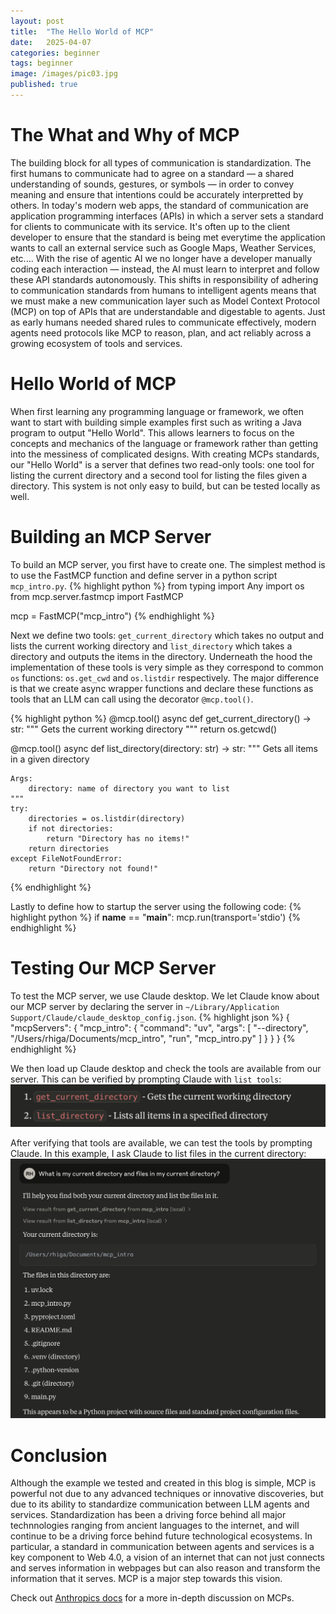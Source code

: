 ```yaml
---
layout: post
title:  "The Hello World of MCP"
date:   2025-04-07
categories: beginner
tags: beginner
image: /images/pic03.jpg
published: true
---
```


# The What and Why of MCP
The building block for all types of communication is standardization. The first humans to communicate had to agree on a standard — a shared understanding of sounds, gestures, or symbols — in order to convey meaning and ensure that intentions could be accurately interpretted by others. In today's modern web apps, the standard of communication are application programming interfaces (APIs) in which a server sets a standard for clients to communicate with its service. It's often up to the client developer to ensure that the standard is being met everytime the application wants to call an external service such as Google Maps, Weather Services, etc.... With the rise of agentic AI we no longer have a developer manually coding each interaction — instead, the AI must learn to interpret and follow these API standards autonomously. This shifts in responsibility of adhering to communication standards from humans to intelligent agents means that we must make a new communication layer such as Model Context Protocol (MCP) on top of APIs that are understandable and digestable to agents. Just as early humans needed shared rules to communicate effectively, modern agents need protocols like MCP to reason, plan, and act reliably across a growing ecosystem of tools and services. 

# Hello World of MCP
When first learning any programming language or framework, we often want to start with building simple examples first such as writing a Java program to output "Hello World". This allows learners to focus on the concepts and mechanics of the language or framework rather than getting into the messiness of complicated designs. With creating MCPs standards, our "Hello World" is a server that defines two read-only tools: one tool for listing the current directory and a second tool for listing the files given a directory. This system is not only easy to build, but can be tested locally as well.

# Building an MCP Server
To build an MCP server, you first have to create one. The simplest method is to use the FastMCP function and define server in a python script `mcp_intro.py`. 
{% highlight python %}
from typing import Any
import os
from mcp.server.fastmcp import FastMCP

mcp = FastMCP("mcp_intro")
{% endhighlight %}

Next we define two tools: `get_current_directory` which takes no output and lists the current working directory and `list_directory` which takes a directory and outputs the items in the directory. Underneath the hood the implementation of these tools is very simple as they correspond to common `os` functions: `os.get_cwd` and `os.listdir` respectively. The major difference is that we create async wrapper functions and declare these functions as tools that an LLM can call using the decorator `@mcp.tool()`. 

{% highlight python %}
@mcp.tool()
async def get_current_directory() -> str:
    """
    Gets the current working directory
    """
    return os.getcwd()

@mcp.tool()
async def list_directory(directory: str) -> str:
    """
    Gets all items in a given directory

    Args:
        directory: name of directory you want to list
    """
    try:
        directories = os.listdir(directory)
        if not directories:
            return "Directory has no items!"
        return directories
    except FileNotFoundError:
        return "Directory not found!"
{% endhighlight %}

Lastly to define how to startup the server using the following code:
{% highlight python %}
if __name__ == "__main__":
    mcp.run(transport='stdio')
{% endhighlight %}

# Testing Our MCP Server
To test the MCP server, we use Claude desktop. We let Claude know about our MCP server by declaring the server in `~/Library/Application Support/Claude/claude_desktop_config.json`.
{% highlight json %}
{
    "mcpServers": {
        "mcp_intro": {
            "command": "uv",
            "args": [
                "--directory",
                "/Users/rhiga/Documents/mcp_intro",
                "run",
                "mcp_intro.py"
            ]
        }
    }
}
{% endhighlight %}

We then load up Claude desktop and check the tools are available from our server. This can be verified by prompting Claude with `list tools`:
![Alt Text](/images/available_tools.png)

After verifying that tools are available, we can test the tools by prompting Claude. In this example, I ask Claude to list files in the current directory:
![Alt Text](/images/tool_usage.png)

# Conclusion
Although the example we tested and created in this blog is simple, MCP is powerful not due to any advanced techniques or innovative discoveries, but due to its ability to standardize communication between LLM agents and services. Standardization has been a driving force behind all major technnologies ranging from ancient languages to the internet, and will continue to be a driving force behind future technological ecosystems. In particular, a standard in communication between agents and services is a key component to Web 4.0, a vision of an internet that can not just connects and serves information in webpages but can also reason and transform the information that it serves. MCP is a major step towards this vision. 

Check out [Anthropics docs][mcp_intro] for a more in-depth discussion on MCPs.


[mcp_intro]: https://modelcontextprotocol.io/introduction

